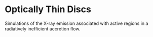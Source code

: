 # Optically Thin Discs

Simulations of the X-ray emission associated with active regions in a radiatively inefficient accretion flow.
